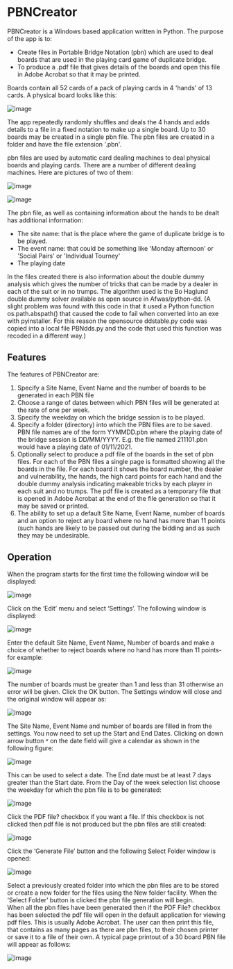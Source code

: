 # PBNCreator
PBNCreator is a Windows based application written in Python.
The purpose of the app is to:
- Create files in Portable Bridge Notation (pbn) which are used to deal boards that are used in the playing card game of duplicate bridge.
- To produce a .pdf file that gives details of the boards and open this file in Adobe Acrobat so that it may be printed.

Boards contain all 52 cards of a pack of playing cards in 4 'hands' of 13 cards. A physical board looks like this:

![image](https://user-images.githubusercontent.com/93732783/142861642-13919e7b-91b9-4312-881e-d521fe2f93de.png)

The app repeatedly randomly shuffles and deals the 4 hands and adds details to a file in a fixed notation to make up a single board.
Up to 30 boards may be created in a single pbn file.
The pbn files are created in a folder and have the file extension '.pbn'.

pbn files are used by automatic card dealing machines to deal physical boards and playing cards.  There are a number of different dealing machines. Here are pictures of two of them:

![image](https://user-images.githubusercontent.com/93732783/142860123-12acc832-2839-4477-8d41-b2257a661bc0.png)

![image](https://user-images.githubusercontent.com/93732783/142861223-381224f9-b64b-4412-8573-5e10002a0f3d.png)

The pbn file, as well as containing information about the hands to be dealt has additional information:

- The site name: that is the place where the game of duplicate bridge is to be played.
- The event name: that could be something like 'Monday afternoon' or 'Social Pairs' or 'Individual Tourney'
- The playing date

In the files created there is also information about the double dummy analysis which gives the number of tricks that can be made by a dealer in each of the suit or in no trumps.  The algorithm used is the Bo Haglund double dummy solver available as open source in Afwas/python-dd.   (A slight problem was found with this code in that it used a Python function os.path.abspath() that caused the code to fail when converted into an exe with pyinstaller.  For this reason the opensource ddstable.py code was copied into a local file PBNdds.py and the code that used this function was recoded in a different way.)


## Features
The features of PBNCreator are:
1. Specify a Site Name, Event Name and the number of boards to be generated in each PBN file
2. Choose a range of dates between which PBN files will be generated at the rate of one per week.
3. Specify the weekday on which the bridge session is to be played.
4. Specify a folder (directory) into which the PBN files are to be saved.  PBN file names are of the form YYMMDD.pbn where the playing date of the bridge session is DD/MM/YYYY.  E.g. the file named  211101.pbn would have a playing date of 01/11/2021.
4. Optionally select to produce a pdf file of the boards in the set of pbn files.  For each of the PBN files a single page is formatted showing all the boards in the file. For each board it shows the board number, the dealer and vulnerability, the hands, the high card points for each hand and the double dummy analysis indicating makeable tricks by each player in each suit and no trumps.  The pdf file is created as a temporary file that is opened in Adobe Acrobat at the end of the file generation so that it may be saved or printed.
5. The ability to set up a default Site Name, Event Name, number of boards and an option to reject any board where no hand has more than 11 points (such hands are likely to be passed out during the bidding and as such they may be undesirable.

## Operation
When the program starts  for the first time the following window will be displayed:

![image](https://user-images.githubusercontent.com/93732783/143018989-c41dd117-ab77-4a1c-9382-85d6563f438d.png)

Click on the ‘Edit’ menu and select ‘Settings’.  The following window is displayed:

![image](https://user-images.githubusercontent.com/93732783/143019129-60e65301-6a93-44ba-87c3-ea249538c599.png)


Enter the default Site Name, Event Name, Number of boards and make a choice of whether to reject boards where no hand has more than 11 points- for example:

![image](https://user-images.githubusercontent.com/93732783/143019221-3e6cde9b-8c52-464b-a208-b666fee3fbfd.png)

The number of boards must be greater than 1 and less than 31 otherwise an error will be given.
Click the OK button. The Settings window will close and the original window will appear as:

![image](https://user-images.githubusercontent.com/93732783/143019285-9dab104f-669a-4a4d-91e6-f0ccbd831fd8.png)


The Site Name, Event Name and number of boards are filled in from the settings.
You now need to set up the Start and End Dates.  Clicking on down arrow button ˅ on the date field will give a calendar as shown in the following figure:

![image](https://user-images.githubusercontent.com/93732783/143020105-0cc805f4-d5be-49a9-9747-b8bd6927b06e.png)


This can be used to select a date.  The End date must be at least 7 days greater than the Start date.
From the Day of the week selection list choose the weekday for which the pbn file is to be generated:

![image](https://user-images.githubusercontent.com/93732783/143020226-dca46440-a141-4c7e-8fc1-94f65cf43fba.png)


Click the PDF file? checkbox if you want a file.  If this checkbox is not clicked then pdf file is not produced but the pbn files are still created:

![image](https://user-images.githubusercontent.com/93732783/143020387-a686a9db-5793-46bc-ac6a-a99720597096.png)

Click the ‘Generate File’ button and the following Select Folder window is opened:

![image](https://user-images.githubusercontent.com/93732783/143020512-fb048e69-b56a-4e83-80b3-770e90cea355.png)


Select a previously created folder into which the pbn files are to be stored or create a new folder for the files using the New folder facility. When the ‘Select Folder’ button is clicked the pbn file generation will begin.  
When all the pbn files have been generated  then if the PDF File?  checkbox  has been selected the pdf file will open in the default application for viewing pdf files. This is usually Adobe Acrobat.  The user can then print this file, that contains as many pages as there are pbn files, to their chosen printer or save it to a file of their own. 
A typical page printout of a 30 board PBN file will appear as follows:

![image](https://user-images.githubusercontent.com/93732783/143021457-09d61d3d-d303-4567-b956-aca2e289bf7a.png)




